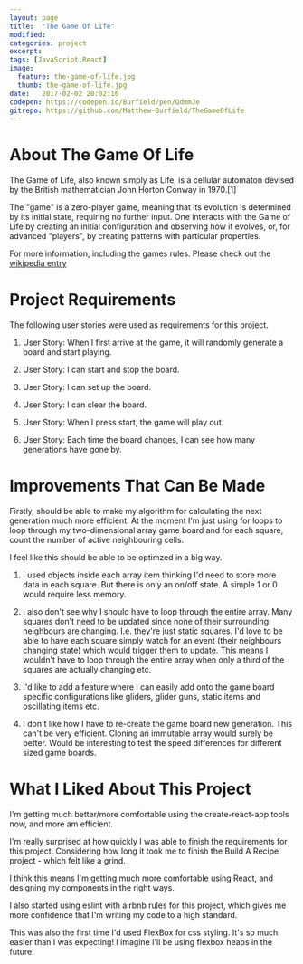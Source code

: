 ```yaml
---
layout: page
title:  "The Game Of Life"
modified:
categories: project
excerpt:
tags: [JavaScript,React]
image: 
  feature: the-game-of-life.jpg
  thumb: the-game-of-life.jpg
date:   2017-02-02 20:02:16
codepen: https://codepen.io/Burfield/pen/QdmmJe
gitrepo: https://github.com/Matthew-Burfield/TheGameOfLife
---
```


# About The Game Of Life

The Game of Life, also known simply as Life, is a cellular automaton devised by the British mathematician John Horton Conway in 1970.[1]

The "game" is a zero-player game, meaning that its evolution is determined by its initial state, requiring no further input. One interacts with the Game of Life by creating an initial configuration and observing how it evolves, or, for advanced "players", by creating patterns with particular properties.

For more information, including the games rules. Please check out the [wikipedia entry](https://en.wikipedia.org/wiki/Conway's_Game_of_Life)

# Project Requirements

The following user stories were used as requirements for this project.

1. User Story: When I first arrive at the game, it will randomly generate a board and start playing.

2. User Story: I can start and stop the board.

3. User Story: I can set up the board.

4. User Story: I can clear the board.

5. User Story: When I press start, the game will play out.

6. User Story: Each time the board changes, I can see how many generations have gone by.

# Improvements That Can Be Made

Firstly, should be able to make my algorithm for calculating the next generation much more efficient. At the moment I'm just using for loops to loop through my two-dimensional array game board and for each square, count the number of active neighbouring cells.

I feel like this should be able to be optimzed in a big way.

1. I used objects inside each array item thinking I'd need to store more data in each square. But there is only an on/off state. A simple 1 or 0 would require less memory.

2. I also don't see why I should have to loop through the entire array. Many squares don't need to be updated since none of their surrounding neighbours are changing. I.e. they're just static squares. I'd love to be able to have each square simply watch for an event (their neighbours changing state) which would trigger them to update. This means I wouldn't have to loop through the entire array when only a third of the squares are actually changing etc.

3. I'd like to add a feature where I can easily add onto the game board specific configurations like gliders, glider guns, static items and oscillating items etc.

4. I don't like how I have to re-create the game board new generation. This can't be very efficient. Cloning an immutable array would surely be better. Would be interesting to test the speed differences for different sized game boards.

# What I Liked About This Project

I'm getting much better/more comfortable using the create-react-app tools now, and more am efficient.

I'm really surprised at how quickly I was able to finish the requirements for this project. Considering how long it took me to finish the Build A Recipe project - which felt like a grind.

I think this means I'm getting much more comfortable using React, and designing my components in the right ways.

I also started using eslint with airbnb rules for this project, which gives me more confidence that I'm writing my code to a high standard.

This was also the first time I'd used FlexBox for css styling. It's so much easier than I was expecting! I imagine I'll be using flexbox heaps in the future!
